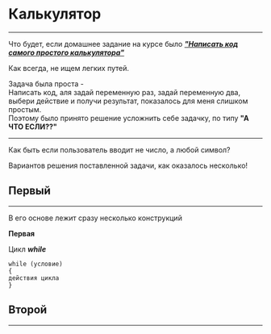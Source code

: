 ﻿# Калькулятор 
***
Что будет, если домашнее задание на курсе было <ins>***"Написать код самого простого калькулятора"</ins>***

Как всегда, не ищем легких путей.  

Задача была проста -  
Написать код, аля задай переменную раз, задай переменную два, выбери действие и получи результат, показалось для меня слишком простым.  
Поэтому было принято решение усложнить себе задачку, по типу **"А ЧТО ЕСЛИ??"**  
***
Как быть если пользователь вводит не число, а любой символ?

Вариантов решения поставленной задачи, как оказалось несколько!  


## Первый
***
В его основе лежит сразу несколько конструкций

**Первая**

Цикл ***while***

    while (условие)  
    {  
    действия цикла  
    }  



## Второй
***


